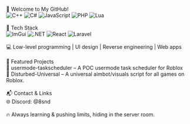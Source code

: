 👋 Welcome to My GitHub!<br>
<img src="https://img.shields.io/badge/Language-C++-blue?style=flat&logo=c%2B%2B" alt="C++"> <img src="https://img.shields.io/badge/Language-C%23-blueviolet?style=flat&logo=csharp" alt="C#"> <img src="https://img.shields.io/badge/Language-JavaScript-yellow?style=flat&logo=javascript" alt="JavaScript"> <img src="https://img.shields.io/badge/Language-PHP-777bb4?style=flat&logo=php" alt="PHP"> <img src="https://img.shields.io/badge/Language-Lua-2c2d72?style=flat&logo=lua" alt="Lua"><br><br>
🔧 Tech Stack<br>
<img src="https://img.shields.io/badge/Framework-ImGui-9cf?style=flat" alt="ImGui"> <img src="https://img.shields.io/badge/Framework-.NET-512BD4?style=flat&logo=dotnet" alt=".NET"> <img src="https://img.shields.io/badge/Framework-React-61DAFB?style=flat&logo=react" alt="React"> <img src="https://img.shields.io/badge/Framework-Laravel-FF2D20?style=flat&logo=laravel" alt="Laravel"><br><br>
💻 Low-level programming | UI design | Reverse engineering | Web apps<br><br>
🚀 Featured Projects<br>
🔹 usermode-taskscheduler – A POC usermode task scheduler for Roblox<br>
🔹 Disturbed-Universal – A universal aimbot/visuals script for all games on Roblox.<br>
<br>
📬 Contact & Links<br>
🌐 Discord: @8snd<br>
<br>
🔥 Always learning & pushing limits, hiding in the server room.
